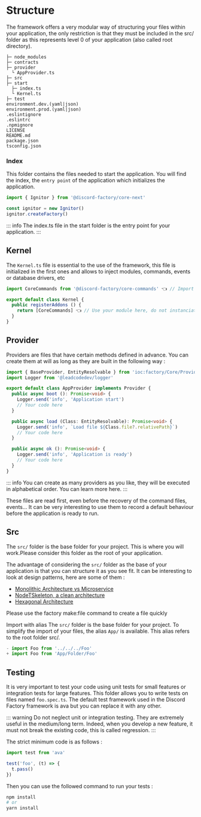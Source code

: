# Structure
The framework offers a very modular way of structuring your files within your application, the only restriction is that they must be included in the src/ folder as this represents level 0 of your application (also called root directory).
```
├─ node_modules
├─ contracts
├─ provider
  └ AppProvider.ts
├─ src
├─ start
  ├─ index.ts
  └ Kernel.ts
├─ test
environment.dev.(yaml|json)
environment.prod.(yaml|json)
.eslintignore
.eslintrc
.npmignore
LICENSE
README.md
package.json
tsconfig.json
```

### Index
This folder contains the files needed to start the application.
You will find the index, the `entry point` of the application which initializes the application.

```ts
import { Ignitor } from '@discord-factory/core-next'

const ignitor = new Ignitor()
ignitor.createFactory()
```

::: info
The index.ts file in the start folder is the entry point for your application.
:::

## Kernel
The `Kernel.ts` file is essential to the use of the framework,
this file is initialized in the first ones and allows to inject modules, commands, events or database drivers, etc
```ts
import CoreCommands from '@discord-factory/core-commands' 👈 // Import your module from NPM node_modules

export default class Kernel {
  public registerAddons () {
    return [CoreCommands] 👈 // Use your module here, do not instanciate it.
  }
}
```

## Provider
Providers are files that have certain methods defined in advance.
You can create them at will as long as they are built in the following way :

```ts
import { BaseProvider, EntityResolvable } from 'ioc:factory/Core/Provider'
import Logger from '@leadcodedev/logger'

export default class AppProvider implements Provider {
  public async boot (): Promise<void> {
    Logger.send('info', 'Application start')
    // Your code here
  }

  public async load (Class: EntityResolvable): Promise<void> {
    Logger.send('info', `Load file ${Class.file?.relativePath}`)
    // Your code here
  }

  public async ok (): Promise<void> {
    Logger.send('info', 'Application is ready')
    // Your code here
  }
}
```

::: info
You can create as many providers as you like, they will be executed in alphabetical order.
You can learn more here.
:::

These files are read first, even before the recovery of the command files, events...
It can be very interesting to use them to record a default behaviour before the application is ready to run.

## Src
The `src/` folder is the base folder for your project.
This is where you will work.Please consider this folder as the root of your application.

The advantage of considering the `src/` folder as the base of your application is that you can structure it as you see fit.
It can be interesting to look at design patterns, here are some of them :

- [Monolithic Architecture vs Microservice](https://www.geeksforgeeks.org/monolithic-vs-microservices-architecture/)
- [NodeTSkeleton, a clean architecture](https://dev.to/vickodev/nodetskeleton-clean-arquitecture-template-project-for-nodejs-gge)
- [Hexagonal Architecture](https://blog.octo.com/architecture-hexagonale-trois-principes-et-un-exemple-dimplementation)

Please use the factory make:file command to create a file quickly

Import with alias
The `src/` folder is the base folder for your project.
To simplify the import of your files, the alias `App/` is available.
This alias refers to the root folder src/.

```ts
- import Foo from '../../../Foo'
+ import Foo from 'App/Folder/Foo'
```

## Testing
It is very important to test your code using unit tests for small features or integration tests for large features.
This folder allows you to write tests on files named `foo.spec.ts`.
The default test framework used in the Discord Factory framework is ava but you can replace it with any other.

::: warning
Do not neglect unit or integration testing.
They are extremely useful in the medium/long term.
Indeed, when you develop a new feature, it must not break the existing code, this is called regression.
:::

The strict minimum code is as follows :

```ts
import test from 'ava'

test('foo', (t) => {
  t.pass()
})
```

Then you can use the followed command to run your tests :

```bash
npm install
# or
yarn install
```